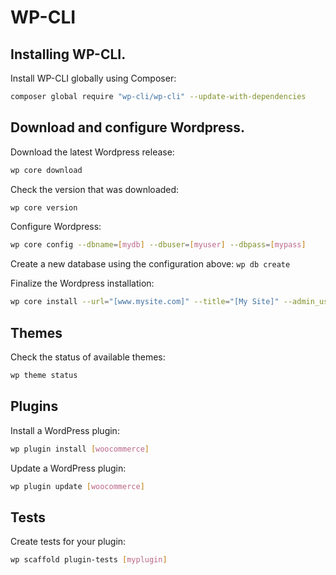 WP-CLI
======


Installing WP-CLI.
--------------------------------------------------

Install WP-CLI globally using Composer:

```bash
composer global require "wp-cli/wp-cli" --update-with-dependencies
```


Download and configure Wordpress.
--------------------------------------------------

Download the latest Wordpress release:

```bash
wp core download
```

Check the version that was downloaded:

```bash
wp core version
```

Configure Wordpress:

```bash
wp core config --dbname=[mydb] --dbuser=[myuser] --dbpass=[mypass]
```


Create a new database using the configuration above:
`wp db create`


Finalize the Wordpress installation:

```bash
wp core install --url="[www.mysite.com]" --title="[My Site]" --admin_user=[myadmin] --admin_email=[myemail@mysite.com] --admin_password=[mypass]
```


Themes
--------------------------------------------------

Check the status of available themes:

```bash
wp theme status
```


Plugins
--------------------------------------------------

Install a WordPress plugin:

```bash
wp plugin install [woocommerce]
```

Update a WordPress plugin:

```bash
wp plugin update [woocommerce]
```


Tests
--------------------------------------------------

Create tests for your plugin:

```bash
wp scaffold plugin-tests [myplugin]
```